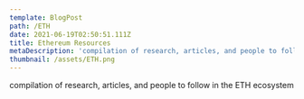 ```yaml
---
template: BlogPost
path: /ETH
date: 2021-06-19T02:50:51.111Z
title: Ethereum Resources
metaDescription: 'compilation of research, articles, and people to follow in the ETH ecosystem'
thumbnail: /assets/ETH.png
---
```

compilation of research, articles, and people to follow in the ETH ecosystem

